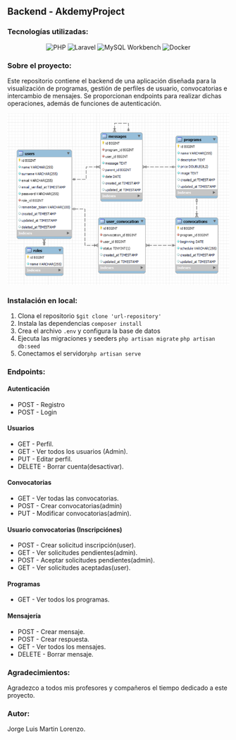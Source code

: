 ## Backend - AkdemyProject

### Tecnologías utilizadas:

<div align="center">

![PHP](https://img.shields.io/badge/php-%23232D2F.svg?style=for-the-badge&logo=php&logoColor=white) ![Laravel](https://img.shields.io/badge/laravel-%23FF2D20.svg?style=for-the-badge&logo=laravel&logoColor=white) ![MySQL Workbench](https://img.shields.io/badge/mysql%20workbench-%2300f.svg?style=for-the-badge&logo=mysql&logoColor=white) ![Docker](https://img.shields.io/badge/docker-%230db7ed.svg?style=for-the-badge&logo=docker&logoColor=white)

</div>

### Sobre el proyecto:

Este repositorio contiene el backend de una aplicación diseñada para la visualización de programas, gestión de perfiles de usuario, convocatorias e intercambio de mensajes. Se proporcionan endpoints para realizar dichas operaciones, además de funciones de autenticación.

!['diagrama'](./public/images/diagram.png)

### Instalación en local:

1. Clona el repositorio `$git clone 'url-repository'`
2. Instala las dependencias `composer install`
3. Crea el archivo `.env` y configura la base de datos
4. Ejecuta las migraciones y seeders `php artisan migrate` `php artisan db:seed`
5. Conectamos el servidor`php artisan serve`

### Endpoints:

#### Autenticación

* POST - Registro
* POST - Login

#### Usuarios

* GET - Perfil.
* GET - Ver todos los usuarios (Admin).
* PUT - Editar perfil.
* DELETE - Borrar cuenta(desactivar).

#### Convocatorias

* GET - Ver todas las convocatorias.
* POST - Crear convocatorias(admin)
* PUT - Modificar convocatorias(admin).

#### Usuario convocatorias (Inscripciónes)

* POST - Crear solicitud inscripción(user).
* GET - Ver solicitudes pendientes(admin).
* POST - Aceptar solicitudes pendientes(admin).
* GET - Ver solicitudes aceptadas(user).

#### Programas

* GET - Ver todos los programas.

#### Mensajería

* POST - Crear mensaje.
* POST - Crear respuesta.
* GET - Ver todos los mensajes.
* DELETE - Borrar mensaje.

### Agradecimientos:

Agradezco a todos mis profesores y compañeros el tiempo dedicado a este proyecto.

### Autor:
Jorge Luis Martin Lorenzo.